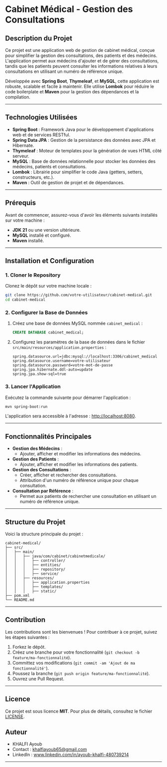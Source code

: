 # Cabinet Médical - Gestion des Consultations

## Description du Projet
Ce projet est une application web de gestion de cabinet médical, conçue pour simplifier la gestion des consultations, des patients et des médecins. L'application permet aux médecins d'ajouter et de gérer des consultations, tandis que les patients peuvent consulter les informations relatives à leurs consultations en utilisant un numéro de référence unique. 

Développée avec **Spring Boot**, **Thymeleaf**, et **MySQL**, cette application est robuste, scalable et facile à maintenir. Elle utilise **Lombok** pour réduire le code boilerplate et **Maven** pour la gestion des dépendances et la compilation.

---

## Technologies Utilisées
- **Spring Boot** : Framework Java pour le développement d'applications web et de services RESTful.
- **Spring Data JPA** : Gestion de la persistance des données avec JPA et Hibernate.
- **Thymeleaf** : Moteur de templates pour la génération de vues HTML côté serveur.
- **MySQL** : Base de données relationnelle pour stocker les données des médecins, patients et consultations.
- **Lombok** : Librairie pour simplifier le code Java (getters, setters, constructeurs, etc.).
- **Maven** : Outil de gestion de projet et de dépendances.

---

## Prérequis
Avant de commencer, assurez-vous d'avoir les éléments suivants installés sur votre machine :
- **JDK 21** ou une version ultérieure.
- **MySQL** installé et configuré.
- **Maven** installé.

---

## Installation et Configuration

### 1. Cloner le Repository
Clonez le dépôt sur votre machine locale :
```bash
git clone https://github.com/votre-utilisateur/cabinet-medical.git
cd cabinet-medical
```

### 2. Configurer la Base de Données
1. Créez une base de données MySQL nommée `cabinet_medical` :
   ```sql
   CREATE DATABASE cabinet_medical;
   ```
2. Configurez les paramètres de la base de données dans le fichier `src/main/resources/application.properties` :
   ```properties
   spring.datasource.url=jdbc:mysql://localhost:3306/cabinet_medical
   spring.datasource.username=votre-utilisateur
   spring.datasource.password=votre-mot-de-passe
   spring.jpa.hibernate.ddl-auto=update
   spring.jpa.show-sql=true
   ```

### 3. Lancer l'Application
Exécutez la commande suivante pour démarrer l'application :
```bash
mvn spring-boot:run
```
L'application sera accessible à l'adresse : [http://localhost:8080](http://localhost:8080).

---

## Fonctionnalités Principales
- **Gestion des Médecins** :
  - Ajouter, afficher et modifier les informations des médecins.
- **Gestion des Patients** :
  - Ajouter, afficher et modifier les informations des patients.
- **Gestion des Consultations** :
  - Créer, afficher et rechercher des consultations.
  - Attribution d'un numéro de référence unique pour chaque consultation.
- **Consultation par Référence** :
  - Permet aux patients de rechercher une consultation en utilisant un numéro de référence unique.

---

## Structure du Projet
Voici la structure principale du projet :
```
cabinet-medical/
├── src/
│   ├── main/
│   │   ├── java/com/cabinet/cabinetmedicale/
│   │   │   ├── controller/          
│   │   │   ├── entities/            
│   │   │   ├── repository/        
│   │   │   ├── service/          
│   │   ├── resources/
│   │   │   ├── application.properties 
│   │   │   ├── templates/          
│   │   │   ├── static/              
├── pom.xml                         
└── README.md
```

---

## Contribution
Les contributions sont les bienvenues ! Pour contribuer à ce projet, suivez les étapes suivantes :
1. Forkez le dépôt.
2. Créez une branche pour votre fonctionnalité (`git checkout -b feature/ma-fonctionnalité`).
3. Committez vos modifications (`git commit -am 'Ajout de ma fonctionnalité'`).
4. Poussez la branche (`git push origin feature/ma-fonctionnalité`).
5. Ouvrez une Pull Request.

---

## Licence
Ce projet est sous licence **MIT**. Pour plus de détails, consultez le fichier [LICENSE](LICENSE).

## Auteur
- KHALFI Ayoub 
- Contact : [khalfiayoub65@gmail.com](mailto:khalfiayoub65@gmail.com)  
- LinkedIn : www.linkedin.com/in/ayoub-khalfi-480739214 

---
